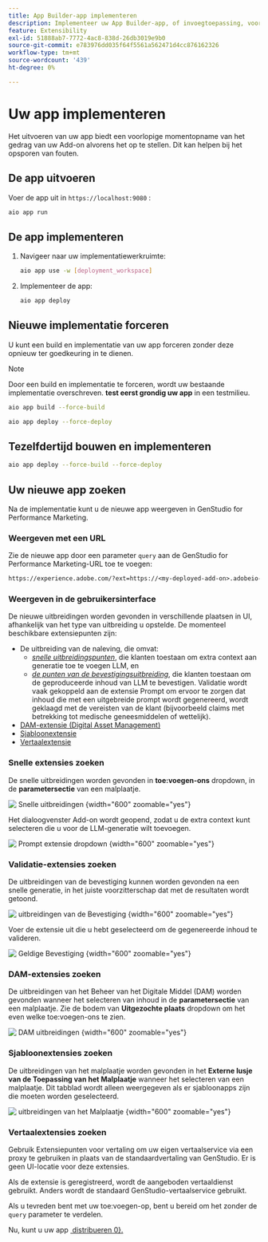 ```yaml
---
title: App Builder-app implementeren
description: Implementeer uw App Builder-app, of invoegtoepassing, voor GenStudio for Performance Marketing.
feature: Extensibility
exl-id: 51888ab7-7772-4ac8-838d-26db3019e9b0
source-git-commit: e783976dd035f64f5561a562471d4cc876162326
workflow-type: tm+mt
source-wordcount: '439'
ht-degree: 0%

---
```


# Uw app implementeren

Het uitvoeren van uw app biedt een voorlopige momentopname van het gedrag van uw Add-on alvorens het op te stellen. Dit kan helpen bij het opsporen van fouten.

## De app uitvoeren

Voer de app uit in `https://localhost:9080` :

```bash
aio app run
```

## De app implementeren

1. Navigeer naar uw implementatiewerkruimte:

   ```bash
   aio app use -w [deployment_workspace]
   ```

2. Implementeer de app:

   ```bash
   aio app deploy
   ```

## Nieuwe implementatie forceren

U kunt een build en implementatie van uw app forceren zonder deze opnieuw ter goedkeuring in te dienen.

>[!NOTE]
>
>Door een build en implementatie te forceren, wordt uw bestaande implementatie overschreven. **test eerst grondig uw app** in een testmilieu.

```bash
aio app build --force-build
```

```bash
aio app deploy --force-deploy
```

## Tezelfdertijd bouwen en implementeren

```bash
aio app deploy --force-build --force-deploy
```

## Uw nieuwe app zoeken

Na de implementatie kunt u de nieuwe app weergeven in GenStudio for Performance Marketing.

### Weergeven met een URL

Zie de nieuwe app door een parameter `query` aan de GenStudio for Performance Marketing-URL toe te voegen:

```txt
https://experience.adobe.com/?ext=https://<my-deployed-add-on>.adobeio-static.net/index.html#/@<ims-org>/genstudio/create
```

### Weergeven in de gebruikersinterface

De nieuwe uitbreidingen worden gevonden in verschillende plaatsen in UI, afhankelijk van het type van uitbreiding u opstelde. De momenteel beschikbare extensiepunten zijn:

* De uitbreiding van de naleving, die omvat:
   * [*snelle uitbreidingspunten*](#find-prompt-extensions), die klanten toestaan om extra context aan generatie toe te voegen LLM, en
   * [*de punten van de bevestigingsuitbreiding*](#find-validation-extensions), die klanten toestaan om de geproduceerde inhoud van LLM te bevestigen. Validatie wordt vaak gekoppeld aan de extensie Prompt om ervoor te zorgen dat inhoud die met een uitgebreide prompt wordt gegenereerd, wordt geklaagd met de vereisten van de klant (bijvoorbeeld claims met betrekking tot medische geneesmiddelen of wettelijk).
* [DAM-extensie (Digital Asset Management)](#find-dam-extensions)
* [Sjabloonextensie](#find-template-extensions)
* [Vertaalextensie](#find-translation-extensions)

### Snelle extensies zoeken

De snelle uitbreidingen worden gevonden in **toe:voegen-ons** dropdown, in de **parametersectie** van een malplaatje.

![&#x200B; Snelle uitbreidingen &#x200B;](./select-prompt-ext.png){width="600" zoomable="yes"}

Het dialoogvenster Add-on wordt geopend, zodat u de extra context kunt selecteren die u voor de LLM-generatie wilt toevoegen.

![&#x200B; Prompt extensie dropdown &#x200B;](./select-prompt-dropdown.png){width="600" zoomable="yes"}

### Validatie-extensies zoeken

De uitbreidingen van de bevestiging kunnen worden gevonden na een snelle generatie, in het juiste voorzitterschap dat met de resultaten wordt getoond.

![&#x200B; uitbreidingen van de Bevestiging &#x200B;](./validation-ext.png){width="600" zoomable="yes"}

Voer de extensie uit die u hebt geselecteerd om de gegenereerde inhoud te valideren.

![&#x200B; Geldige Bevestiging &#x200B;](./validation-valid.png){width="600" zoomable="yes"}

### DAM-extensies zoeken

De uitbreidingen van het Beheer van het Digitale Middel (DAM) worden gevonden wanneer het selecteren van inhoud in de **parametersectie** van een malplaatje. Zie de bodem van **Uitgezochte plaats** dropdown om het even welke toe:voegen-ons te zien.

![&#x200B; DAM uitbreidingen &#x200B;](./dam-ext.png){width="600" zoomable="yes"}

### Sjabloonextensies zoeken

De uitbreidingen van het malplaatje worden gevonden in het **Externe lusje van de Toepassing van het Malplaatje** wanneer het selecteren van een malplaatje. Dit tabblad wordt alleen weergegeven als er sjabloonapps zijn die moeten worden geselecteerd.

![&#x200B; uitbreidingen van het Malplaatje &#x200B;](./template-ext.png){width="600" zoomable="yes"}


### Vertaalextensies zoeken

Gebruik Extensiepunten voor vertaling om uw eigen vertaalservice via een proxy te gebruiken in plaats van de standaardvertaling van GenStudio.
Er is geen UI-locatie voor deze extensies.

Als de extensie is geregistreerd, wordt de aangeboden vertaaldienst gebruikt. Anders wordt de standaard GenStudio-vertaalservice gebruikt.



Als u tevreden bent met uw toe:voegen-op, bent u bereid om het zonder de `query` parameter te verdelen.

Nu, kunt u uw app [&#x200B; distribueren 0&rbrace;.](distribute-app.md)
